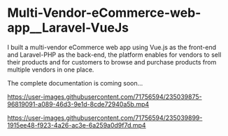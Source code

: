 # Multi-Vendor-eCommerce-web-app__Laravel-VueJs

I built a multi-vendor eCommerce web app using Vue.js as the front-end and Laravel-PHP as the back-end, the platform enables for vendors to sell their products and for customers to browse and purchase products from multiple vendors in one place.

The complete documentation is coming soon...

https://user-images.githubusercontent.com/71756594/235039875-96819091-a089-46d3-9e1d-8cde72940a5b.mp4


https://user-images.githubusercontent.com/71756594/235039899-1915ee48-f923-4a26-ac3e-6a259a0d9f7d.mp4

